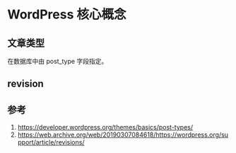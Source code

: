 # WordPress 核心概念


## 文章类型

在数据库中由 post_type 字段指定。


## revision




## 参考

1. https://developer.wordpress.org/themes/basics/post-types/
2. https://web.archive.org/web/20190307084618/https://wordpress.org/support/article/revisions/
